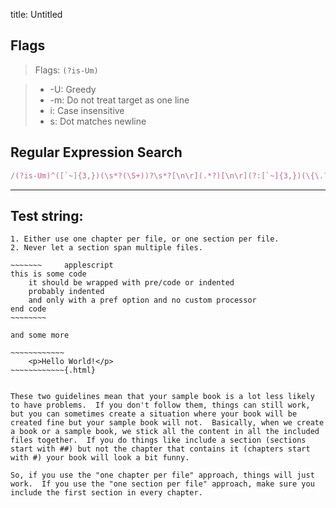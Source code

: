 title: Untitled

## Flags

> Flags: `(?is-Um)`

> * -U: Greedy
> * -m: Do not treat target as one line
> * i: Case insensitive
> * s: Dot matches newline

## Regular Expression Search

```ruby
/(?is-Um)^([`~]{3,})(\s*?(\S+))?\s*?[\n\r](.*?)[\n\r](?:[`~]{3,})(\{\.?(.+?)\})?\s*?$/
```

---

## Test string:

```text
1. Either use one chapter per file, or one section per file.
2. Never let a section span multiple files.

~~~~~~~   	applescript
this is some code
	it should be wrapped with pre/code or indented
	probably indented
	and only with a pref option and no custom processor
end code
~~~~~~~~

and some more

~~~~~~~~~~~~
    <p>Hello World!</p>
~~~~~~~~~~~~{.html}


These two guidelines mean that your sample book is a lot less likely to have problems.  If you don't follow them, things can still work, but you can sometimes create a situation where your book will be created fine but your sample book will not.  Basically, when we create a book or a sample book, we stick all the content in all the included files together.  If you do things like include a section (sections start with ##) but not the chapter that contains it (chapters start with #) your book will look a bit funny.

So, if you use the "one chapter per file" approach, things will just work.  If you use the "one section per file" approach, make sure you include the first section in every chapter.

```


